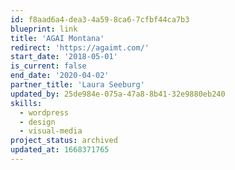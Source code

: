 ```yaml
---
id: f8aad6a4-dea3-4a59-8ca6-7cfbf44ca7b3
blueprint: link
title: 'AGAI Montana'
redirect: 'https://agaimt.com/'
start_date: '2018-05-01'
is_current: false
end_date: '2020-04-02'
partner_title: 'Laura Seeburg'
updated_by: 25de984e-075a-47a8-8b41-32e9880eb240
skills:
  - wordpress
  - design
  - visual-media
project_status: archived
updated_at: 1668371765
---
```

